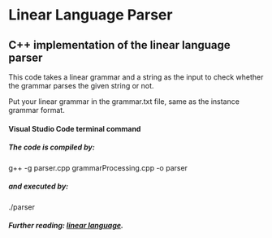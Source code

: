 # Linear Language Parser

## C++ implementation of the linear language parser

This code takes a linear grammar and a string as the input to check whether the grammar parses the given string or not.

Put your linear grammar in the grammar.txt file, same as the instance grammar format.

#### Visual Studio Code terminal command
##### The code is compiled by:
g++ -g parser.cpp grammarProcessing.cpp -o parser

##### and executed by: 
./parser  

##### Further reading: [linear language](https://planetmath.org/linearlanguage).